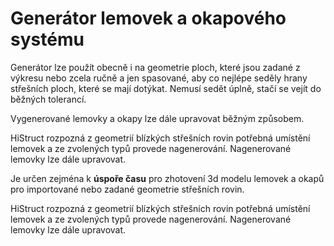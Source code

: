 # Generátor lemovek a okapového systému

Generátor lze použít obecně i na geometrie ploch, které jsou zadané z výkresu nebo zcela ručně a jen spasované, aby co nejlépe seděly hrany střešních ploch, které se mají dotýkat. Nemusí sedět úplně, stačí se vejít do běžných tolerancí.

Vygenerované lemovky a okapy lze dále upravovat běžným způsobem.

HiStruct rozpozná z geometrií blízkých střešních rovin potřebná umístění lemovek a ze zvolených typů provede nagenerování. Nagenerované lemovky lze dále upravovat.


Je určen zejména k **úspoře času** pro zhotovení 3d modelu lemovek a okapů pro importované nebo zadané geometrie střešních rovin.

HiStruct rozpozná z geometrií blízkých střešních rovin potřebná umístění lemovek a ze zvolených typů provede nagenerování. Nagenerované lemovky lze dále upravovat.
